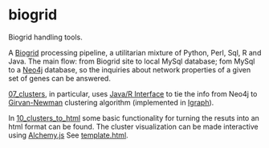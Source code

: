 # biogrid


Biogrid handling tools.

A [Biogrid](http://thebiogrid.org/) processing pipeline, a utilitarian mixture of Python, Perl, Sql, R and Java. The main flow: from Biogrid site to local MySql database; fom MySql to a [Neo4j](http://neo4j.com/) database, so the inquiries about network properties of a  given set of genes can be answered.

[07_clusters](https://github.com/ivanamihalek/biogrid/tree/master/07_clustering/clusters/src), in particular,  uses [Java/R Interface](https://www.rforge.net/JRI/) to tie the info from  Neo4j to [Girvan-Newman](http://www.pnas.org/content/99/12/7821.full) clustering algorithm (implemented in [Igraph](http://igraph.org/)).

In [10_clusters_to_html](https://github.com/ivanamihalek/biogrid/tree/master/10_clusters_to_html) some basic functionality for turning the resuts into an html format can be found. The cluster visualization can be made interactive using [Alchemy.js](http://graphalchemist.github.io/Alchemy/#/)
See [template.html](https://github.com/ivanamihalek/biogrid/blob/master/10_clusters_to_html/template.html).

